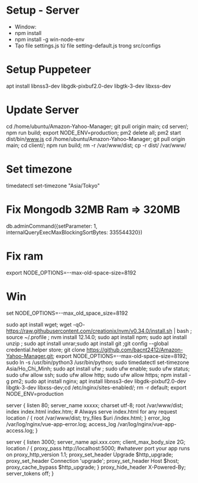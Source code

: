# Setup - Server
- Window:
- npm install
- npm install -g win-node-env
- Tạo file settings.js từ file setting-default.js trong src/configs
# Setup Puppeteer
apt install libnss3-dev libgdk-pixbuf2.0-dev libgtk-3-dev libxss-dev

# Update Server
cd /home/ubuntu/Amazon-Yahoo-Manager; git pull origin main; cd server/; npm run build; export NODE_ENV=production; pm2 delete all; pm2 start dist/bin/www.js
cd /home/ubuntu/Amazon-Yahoo-Manager; git pull origin main; cd client/; npm run build; rm -r /var/www/dist; cp -r dist/ /var/www/

# Set timezone
timedatectl set-timezone "Asia/Tokyo"

# Fix Mongodb 32MB Ram => 320MB
db.adminCommand({setParameter: 1, internalQueryExecMaxBlockingSortBytes: 335544320})

# Fix ram
export NODE_OPTIONS=--max-old-space-size=8192
# Win
set NODE_OPTIONS=--max_old_space_size=8192


sudo apt install wget; wget -qO- https://raw.githubusercontent.com/creationix/nvm/v0.34.0/install.sh | bash ; source ~/.profile ; nvm install 12.14.0; sudo apt install npm; sudo apt install unzip ; sudo apt install unrar;sudo apt install git ;git config --global credential.helper store; git clone https://github.com/bacnt2412/Amazon-Yahoo-Manager.git; export NODE_OPTIONS=--max-old-space-size=8192; sudo ln -s /usr/bin/python3 /usr/bin/python; sudo timedatectl set-timezone Asia/Ho_Chi_Minh; sudo apt install ufw ; sudo ufw enable; sudo ufw status; sudo ufw allow ssh; sudo ufw allow http; sudo ufw allow https; npm install -g pm2; sudo apt install nginx; apt install libnss3-dev libgdk-pixbuf2.0-dev libgtk-3-dev libxss-dev;cd /etc/nginx/sites-enabled/; rm -r default; export NODE_ENV=production


server {
    listen      80;
    server_name xxxxx;
    charset utf-8;
    root    /var/www/dist;
    index   index.html index.htm;
    # Always serve index.html for any request
    location / {
        root /var/www/dist;
        try_files $uri /index.html;
    }
    error_log  /var/log/nginx/vue-app-error.log;
    access_log /var/log/nginx/vue-app-access.log;
}

server {
    listen 3000;
    server_name api.xxx.com;
    client_max_body_size 2G;
    location / {
        proxy_pass http://localhost:5000; #whatever port your app runs on
        proxy_http_version 1.1;
        proxy_set_header Upgrade $http_upgrade;
        proxy_set_header Connection 'upgrade';
        proxy_set_header Host $host;
        proxy_cache_bypass $http_upgrade;
    }
    proxy_hide_header X-Powered-By;
    server_tokens off;
}

